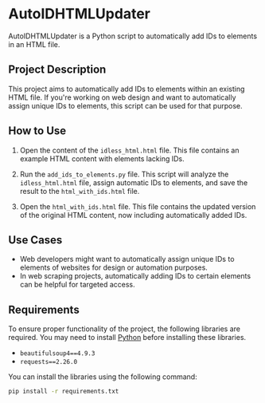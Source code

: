# AutoIDHTMLUpdater

AutoIDHTMLUpdater is a Python script to automatically add IDs to elements in an HTML file.

## Project Description

This project aims to automatically add IDs to elements within an existing HTML file. If you're working on web design and want to automatically assign unique IDs to elements, this script can be used for that purpose.

## How to Use

1. Open the content of the `idless_html.html` file. This file contains an example HTML content with elements lacking IDs.

2. Run the `add_ids_to_elements.py` file. This script will analyze the `idless_html.html` file, assign automatic IDs to elements, and save the result to the `html_with_ids.html` file.

3. Open the `html_with_ids.html` file. This file contains the updated version of the original HTML content, now including automatically added IDs.

## Use Cases

- Web developers might want to automatically assign unique IDs to elements of websites for design or automation purposes.
- In web scraping projects, automatically adding IDs to certain elements can be helpful for targeted access.

## Requirements

To ensure proper functionality of the project, the following libraries are required. You may need to install [Python](https://www.python.org/downloads/) before installing these libraries.

- `beautifulsoup4==4.9.3`
- `requests==2.26.0`

You can install the libraries using the following command:

```bash
pip install -r requirements.txt


